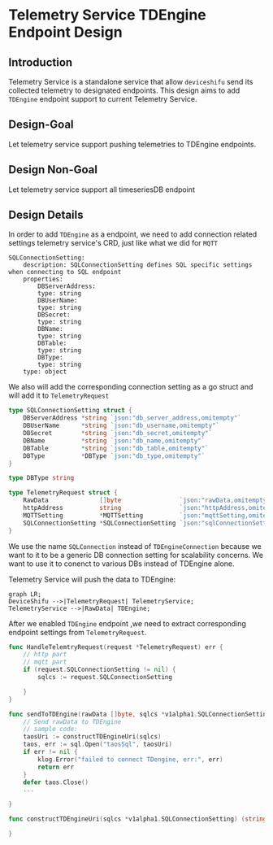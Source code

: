 # Telemetry Service TDEngine Endpoint Design

## Introduction
Telemetry Service is a standalone service that allow `deviceshifu` send its collected telemetry to designated endpoints. This design aims to add `TDEngine` endpoint support to current Telemetry Service.

## Design-Goal
Let telemetry service support pushing telemetries to TDEngine endpoints.

## Design Non-Goal
Let telemetry service support all timeseriesDB endpoint


## Design Details
In order to add `TDEngine` as a endpoint, we need to add connection related settings telemetry service's CRD, just like  what we did for `MQTT` 

```ymal
SQLConnectionSetting:
    description: SQLConnectionSetting defines SQL specific settings when connecting to SQL endpoint
    properties:
        DBServerAddress:
        type: string
        DBUserName:
        type: string
        DBSecret:
        type: string
        DBName:
        type: string
        DBTable:
        type: string
        DBType:
        type: string
    type: object
```

We also will add the corresponding connection setting as a go struct and will add it to `TelemetryRequest`

```go
type SQLConnectionSetting struct {
	DBServerAddress *string `json:"db_server_address,omitempty"`
	DBUserName      *string `json:"db_username,omitempty"`
	DBSecret        *string `json:"db_secret,omitempty"`
	DBName          *string `json:"db_name,omitempty"`
	DBTable         *string `json:"db_table,omitempty"`
	DBType          *DBType `json:"db_type,omitempty"`
}

type DBType string

type TelemetryRequest struct {
	RawData              []byte                `json:"rawData,omitempty"`
	httpAddress          string                `json:"httpAddress,omitempty"`
	MQTTSetting          *MQTTSetting          `json:"mqttSetting,omitempty"`
	SQLConnectionSetting *SQLConnectionSetting `json:"sqlConnectionSetting,omitempty"`
}
```

We use the name `SQLConnection` instead of `TDEngineConnection` because we want to it to be a generic DB connection setting for scalability concerns. We want to use it to conenct to various DBs instead of TDEngine alone.

Telemetry Service will push the data to TDEngine:
```mermaid
graph LR;
DeviceShifu -->|TelemetryRequest| TelemetryService;
TelemetryService -->|RawData| TDEngine;

```

After we enabled `TDEngine` endpoint ,we need to extract corresponding endpoint settings from `TelemetryRequest`.

```go
func HandleTelemtryRequest(request *TelemetryRequest) err {
	// http part
    // mqtt part
    if (request.SQLConnectionSetting != nil) {
        sqlcs := request.SQLConnectionSetting

    }
}

func sendToTDEngine(rawData []byte, sqlcs *v1alpha1.SQLConnectionSetting) err {
	// Send rawData to TDEngine
    // sample code:
    taosUri := constructTDEngineUri(sqlcs)
    taos, err := sql.Open("taosSql", taosUri)
    if err != nil {
        klog.Error("failed to connect TDengine, err:", err)
        return err
    }
    defer taos.Close()
    ...

}

func constructTDEngineUri(sqlcs *v1alpha1.SQLConnectionSetting) (string, error) {

}
```